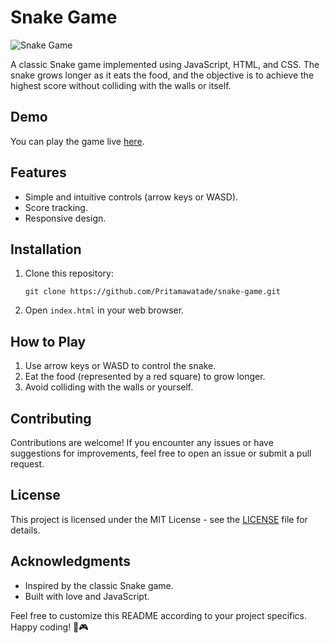 # Snake Game

![Snake Game](snake-game-screenshot.png)

A classic Snake game implemented using JavaScript, HTML, and CSS. The snake grows longer as it eats the food, and the objective is to achieve the highest score without colliding with the walls or itself.

## Demo
You can play the game live [here](https://pritam-awatade-snake-game.netlify.app/).

## Features
- Simple and intuitive controls (arrow keys or WASD).
- Score tracking.
- Responsive design.

## Installation
1. Clone this repository:
   ```
   git clone https://github.com/Pritamawatade/snake-game.git
   ```
2. Open `index.html` in your web browser.

## How to Play
1. Use arrow keys or WASD to control the snake.
2. Eat the food (represented by a red square) to grow longer.
3. Avoid colliding with the walls or yourself.

## Contributing
Contributions are welcome! If you encounter any issues or have suggestions for improvements, feel free to open an issue or submit a pull request.

## License
This project is licensed under the MIT License - see the [LICENSE](LICENSE) file for details.

## Acknowledgments
- Inspired by the classic Snake game.
- Built with love and JavaScript.

Feel free to customize this README according to your project specifics. Happy coding! 🐍🎮
